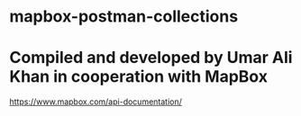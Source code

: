 # mapbox-postman-collections
# Compiled and developed by Umar Ali Khan in cooperation with MapBox

https://www.mapbox.com/api-documentation/
